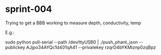 # sprint-004
Trying to get a BBB working to measure depth, conductivity, temp

E.g.: 

sudo python pull-serial --path /dev/ttyUSB0 | ./push_phant_json --publickey AJjpo34AYQc1d401qA41 --privatekey rzqrD4bYKMiznp0zqBpz
